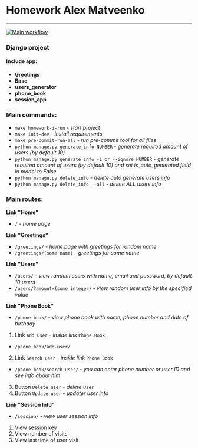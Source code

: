 # Homework Alex Matveenko

***

[![Main workflow](https://github.com/hillel-i-python-pro-i-2022-08-26/homework_django__alex-matveenko/actions/workflows/main-workflow.yml/badge.svg)](https://github.com/hillel-i-python-pro-i-2022-08-26/homework_django__alex-matveenko/actions/workflows/main-workflow.yml)

### Django project

#### Include app:

* **Greetings**
* **Base**
* **users_generator**
* **phone_book**
* **session_app**

### Main commands:

* `make homework-i-run` - *start project*
* `make init-dev` - *install requirements*
* `make pre-commit-run-all` - *run pre-commit tool for all files*
* `python manage.py generate_info NUMBER` - *generate required amount of users (by default 10)*
* `python manage.py generate_info -i or --ignore NUMBER` - *generate required amount of users (by default 10) and set
  is_auto_generated field in model to False*
* `python manage.py delete_info` - *delete auto generate users info*
* `python manage.py delete_info --all` - *delete ALL users info*

### Main routes:

**Link "Home"**

* `/` - *home page*

**Link "Greetings"**

* `/greetings/` - *home page with greetings for random name*
* `/greetings/(some name)` - *greetings for some name*

**Link "Users"**

* `/users/` - *view random users with name, email and password, by default 10 users*
* `/users/?amount=(some integer)` - *view random user info by the specified value*

**Link "Phone Book"**

* `/phone-book/` - *view phone book with name, phone number and date of birthday*

1) Link `Add user` - *inside link* `Phone Book`

* `/phone-book/add-user/`

2) Link `Search user` - *inside link* `Phone Book`

* `/phone-book/search-user/` - *you can enter phone number or user ID and see info about him*

3) Button `Delete user` - *delete user*
4) Button `Update user` - *updater user info*

**Link "Session Info"**

* `/session/` - *view user session info*

1) View session key
2) View number of visits
3) View last time of user visit